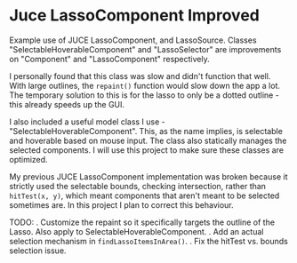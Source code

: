 # Juce LassoComponent Improved

Example use of JUCE LassoComponent, and LassoSource. Classes "SelectableHoverableComponent" and "LassoSelector" are improvements on "Component" and  "LassoComponent" respectively.

I personally found that this class was slow and didn't function that well. With large outlines, the `repaint()` function would slow down the app a lot. The temporary solution to this is for the lasso to only be a dotted outline - this already speeds up the GUI. 

I also included a useful model class I use - "SelectableHoverableComponent". This, as the name implies, is selectable and hoverable based on mouse input. The class also statically manages the selected components. I will use this project to make sure these classes are optimized.

My previous JUCE LassoComponent implementation was broken because it strictly used the selectable bounds, checking intersection, rather than `hitTest(x, y)`, which meant components that aren't meant to be selected sometimes are. In this project I plan to correct this behaviour.

TODO: 
. Customize the repaint so it specifically targets the outline of the Lasso. Also apply to SelectableHoverableComponent. 
. Add an actual selection mechanism in `findLassoItemsInArea()`.
. Fix the hitTest vs. bounds selection issue.

